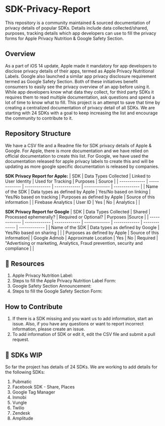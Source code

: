 # SDK-Privacy-Report
This repository is a community maintained & sourced documentation of privacy details of popular SDKs. Details include data collected/shared, purposes, tracking details which app developers can use to fill the privacy forms for Apple Privacy Nutrition & Google Safety Section.

## Overview
As a part of iOS 14 update, Apple made it mandatory for app developers to disclose privacy details of their apps, termed as Apple Privacy Nutritional Labels. Google also launched a similar app privacy disclosure requirement termed as Google Safety Section. Both of these initiatives benefit consumers to easily see the privacy overview of an app before using it. While app developers know what data they collect, for third party SDKs it requires them to read multiple documentation, ask questions and spend a lot of time to know what to fill. This project is an attempt to save that time by creating a centralized documentation of privacy detail of all SDKs. We are starting with 24 SDKs with a goal to keep increasing the list and encourage the community to contribute to it. 

## Repository Structure
We have a CSV file and a Readme file for SDK privacy details of Apple & Google. For Apple, there is more documentation and we have relied on official documentation to create this list. For Google, we have used the documentation released for apple privacy labels to create this and will be updating as more google specific documentation is released by companies. 

**SDK Privacy Report for Apple:**
| SDK  | Data Types Collected | Linked to User Identity  | Used for Tracking | Purposes | Source |
| ------------- | ------------- | ------------- | ------------- | ------------- | ------------- |
| Name of the SDK  | Data types as defined by Apple  | Yes/No based on linking  | Yes/No based on tracking  | Purposes as defined by Apple  | Source of this information  |
| Firebase Analytics  | User ID  | Yes  | No | Analytics |   |



**SDK Privacy Report for Google**
| SDK  | Data Types Collected | Shared  | Processed ephemerally? | Required or Optional? | Purposes |Source |
| ------------- | ------------- | ------------- | ------------- | ------------- | ------------- | ------------- |
| Name of the SDK  | Data types as defined by Google  | Yes/No based on sharing  | | | Purposes as defined by Apple | Source of this information|
| Google Admob  | Approximate Location  | Yes  | No | Required |  "Advertising or marketing, Analytics, Fraud prevention, security and compliance | |

## 📄 Resources
1. Apple Privacy Nutrition Label:
2. Steps to fill the Apple Privacy Nutrition Label Form:
3. Google Safety Section Announcement:
4. Steps to fill the Google Safety Section Form:

## How to Contribute
1. If there is a SDK missing and you want us to add information, start an issue. Also, if you have any questions or want to report incorrect information, please create an issue.
2. To add information of SDK or edit it, edit the CSV file and submit a pull request.

## 🚧 SDKs WIP
So far the project has details of 24 SDKs. We are working to add details for the following SDKs:
1. Pubmatic
2. Facebook SDK - Share, Places
3. Google Tag Manager
4. Inmobi
5. Vungle
6. Twilio
7. Zendesk
8. Amplitude
